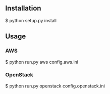 ## Installation
$ python setup.py install

## Usage
### AWS
$ python run.py aws config.aws.ini

### OpenStack
$ python run.py openstack config.openstack.ini